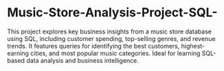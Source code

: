 # Music-Store-Analysis-Project-SQL-
This project explores key business insights from a music store database using SQL, including customer spending, top-selling genres, and revenue trends. It features queries for identifying the best customers, highest-earning cities, and most popular music categories. Ideal for learning SQL-based data analysis and business intelligence. 
